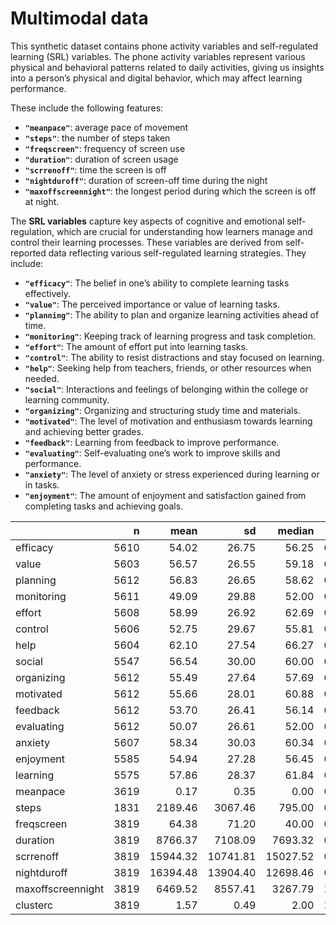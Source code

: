 # Multimodal data

This synthetic dataset contains phone activity variables and
self-regulated learning (SRL) variables. The phone activity variables
represent various physical and behavioral patterns related to daily
activities, giving us insights into a person’s physical and digital
behavior, which may affect learning performance.

These include the following features:

-   **`"meanpace"`**: average pace of movement
-   **`"steps"`**: the number of steps taken
-   **`"freqscreen"`**: frequency of screen use
-   **`"duration"`**: duration of screen usage
-   **`"scrrenoff"`**: time the screen is off
-   **`"nightduroff"`**: duration of screen-off time during the night
-   **`"maxoffscreennight"`**: the longest period during which the
    screen is off at night.

The **SRL variables** capture key aspects of cognitive and emotional
self-regulation, which are crucial for understanding how learners manage
and control their learning processes. These variables are derived from
self-reported data reflecting various self-regulated learning
strategies. They include:

-   **`"efficacy"`**: The belief in one’s ability to complete learning
    tasks effectively.
-   **`"value"`**: The perceived importance or value of learning tasks.
-   **`"planning"`**: The ability to plan and organize learning
    activities ahead of time.
-   **`"monitoring"`**: Keeping track of learning progress and task
    completion.
-   **`"effort"`**: The amount of effort put into learning tasks.
-   **`"control"`**: The ability to resist distractions and stay focused
    on learning.
-   **`"help"`**: Seeking help from teachers, friends, or other
    resources when needed.
-   **`"social"`**: Interactions and feelings of belonging within the
    college or learning community.
-   **`"organizing"`**: Organizing and structuring study time and
    materials.
-   **`"motivated"`**: The level of motivation and enthusiasm towards
    learning and achieving better grades.
-   **`"feedback"`**: Learning from feedback to improve performance.
-   **`"evaluating"`**: Self-evaluating one’s work to improve skills and
    performance.
-   **`"anxiety"`**: The level of anxiety or stress experienced during
    learning or in tasks.
-   **`"enjoyment"`**: The amount of enjoyment and satisfaction gained
    from completing tasks and achieving goals.

|                   |    n |     mean |       sd |   median |  min |      max |
|:------------------|-----:|---------:|---------:|---------:|-----:|---------:|
| efficacy          | 5610 |    54.02 |    26.75 |    56.25 | 0.00 |   100.00 |
| value             | 5603 |    56.57 |    26.55 |    59.18 | 0.00 |   100.00 |
| planning          | 5612 |    56.83 |    26.65 |    58.62 | 0.00 |   100.00 |
| monitoring        | 5611 |    49.09 |    29.88 |    52.00 | 0.00 |   100.00 |
| effort            | 5608 |    58.99 |    26.92 |    62.69 | 0.00 |   100.00 |
| control           | 5606 |    52.75 |    29.67 |    55.81 | 0.00 |   100.00 |
| help              | 5604 |    62.10 |    27.54 |    66.27 | 0.00 |   100.00 |
| social            | 5547 |    56.54 |    30.00 |    60.00 | 0.00 |   100.00 |
| organizing        | 5612 |    55.49 |    27.64 |    57.69 | 0.00 |   100.00 |
| motivated         | 5612 |    55.66 |    28.01 |    60.88 | 0.00 |   100.00 |
| feedback          | 5612 |    53.70 |    26.41 |    56.14 | 0.00 |   100.00 |
| evaluating        | 5612 |    50.07 |    26.61 |    52.00 | 0.00 |   100.00 |
| anxiety           | 5607 |    58.34 |    30.03 |    60.34 | 0.00 |   100.00 |
| enjoyment         | 5585 |    54.94 |    27.28 |    56.45 | 0.00 |   100.00 |
| learning          | 5575 |    57.86 |    28.37 |    61.84 | 0.00 |   100.00 |
| meanpace          | 3619 |     0.17 |     0.35 |     0.00 | 0.00 |     4.23 |
| steps             | 1831 |  2189.46 |  3067.46 |   795.00 | 0.00 | 19199.00 |
| freqscreen        | 3819 |    64.38 |    71.20 |    40.00 | 0.00 |   508.00 |
| duration          | 3819 |  8766.37 |  7108.09 |  7693.32 | 0.00 | 66658.53 |
| scrrenoff         | 3819 | 15944.32 | 10741.81 | 15027.52 | 0.00 | 56500.47 |
| nightduroff       | 3819 | 16394.48 | 13904.40 | 12698.46 | 0.00 | 70268.10 |
| maxoffscreennight | 3819 |  6469.52 |  8557.41 |  3267.79 | 1.97 | 47161.37 |
| clusterc          | 3819 |     1.57 |     0.49 |     2.00 | 1.00 |     2.00 |
